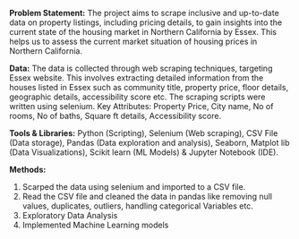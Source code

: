 **Problem Statement:**
The project aims to scrape inclusive and up-to-date data on property listings, including pricing details, to gain insights into the current state of the housing market in Northern California by Essex. This helps us to assess the current market situation of housing prices in Northern California.

**Data:**
The data is collected through web scraping techniques, targeting Essex website. This involves extracting detailed information from the houses listed in Essex such as community title, property price, floor details, geographic details, accessibility score etc. The scraping scripts were written using selenium.
Key Attributes: Property Price, City name, No of rooms, No of baths, Square ft details, Accessibility score.

**Tools & Libraries:** Python (Scripting), Selenium (Web scraping), CSV File (Data storage), Pandas (Data exploration and
analysis), Seaborn, Matplot lib (Data Visualizations), Scikit learn (ML Models) & Jupyter Notebook (IDE).

**Methods:**
1. Scarped the data using selenium and imported to a CSV file.
2. Read the CSV file and cleaned the data in pandas like removing null values, duplicates, outliers, handling
categorical Variables etc.
3. Exploratory Data Analysis
4. Implemented Machine Learning models
